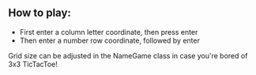 ## How to play:
- First enter a column letter coordinate, then press enter
- Then enter a number row coordinate, followed by enter

Grid size can be adjusted in the NameGame class in case you're bored of 3x3 TicTacToe!
